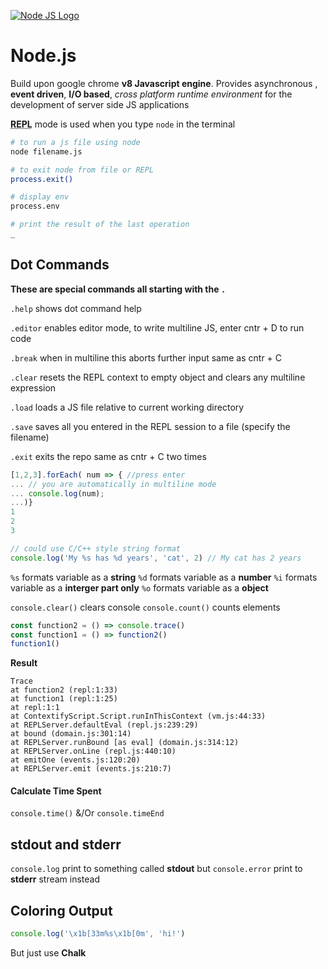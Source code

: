 <head>
 
  <link 
    href="https://fonts.googleapis.com/css?family=Fira+Mono:500&display=swap" 
    rel="stylesheet">
    <script src="https://code.jquery.com/jquery-3.5.1.min.js" integrity="sha256-9/aliU8dGd2tb6OSsuzixeV4y/faTqgFtohetphbbj0=" crossorigin="anonymous"></script>
<style> 
body ::selection {
  /*highlighting*/
  background: transparent;
  text-shadow: 
     1px  0px   1px ,  0px  1px   1px ,
    -1px  0px   1px ,  0px -1px   1px ,
     0px  1px black ,  1px  0px black ,
    -1px  0px black ,  0px -1px black ;
  text-outline: red;
}
</style>
</head>    

<div id="stack-container">

<a href="https://nodejs.org/dist/latest-v12.x/docs/api/"><img src="https://cdn.freebiesupply.com/logos/large/2x/nodejs-1-logo-png-transparent.png" alt="Node JS Logo"></a>
</div>

# Node.js
Build upon google chrome <b class="SkyBlue">v8 Javascript engine</b>. Provides <span class="Purple"> asynchronous </span>, <b class="Teal">event driven</b>, <b class="Crimson">I/O based</b>, <i class="SteelBlue">cross platform runtime environment</i> for the development of <span class="Yellow">server side JS applications</span> 

<abbr title="Read, Evaluate, Print, Loop">**REPL**</abbr> mode is used when you type `node` in the terminal

``` bash
# to run a js file using node
node filename.js

# to exit node from file or REPL
process.exit()

# display env 
process.env 

# print the result of the last operation
_
```

## Dot Commands
<b class="Lime">These are special commands all starting with the `.`</b>

`.help` shows dot command help

`.editor` enables editor mode, to write multiline JS, enter <span class="Khaki">cntr + D</span> to run code

`.break` when in multiline this aborts further input same as <span class="Khaki">cntr + C</span>

`.clear` resets the REPL context to empty object and clears any multiline expression 

`.load` loads a JS file relative to current working directory 

`.save` saves all you entered in the REPL session to a file (specify the filename)

`.exit` exits the repo same as  <span class="Khaki">cntr + C</span> two times

```js 
[1,2,3].forEach( num => { //press enter
... // you are automatically in multiline mode
... console.log(num);
...)} 
1
2
3

// could use C/C++ style string format
console.log('My %s has %d years', 'cat', 2) // My cat has 2 years
```
`%s`  formats variable as a <b class="SkyBlue">string</b> 
`%d`  formats variable as a <b class="SkyBlue">number</b>
`%i`  formats variable as a <b class="SkyBlue">interger part only</b>
`%o`  formats variable as a <b class="SkyBlue">object</b> 

`console.clear()` clears console
`console.count()` counts elements 

```js
const function2 = () => console.trace()
const function1 = () => function2()
function1()
```
<b class="Crimson">Result</b>

    Trace
    at function2 (repl:1:33)
    at function1 (repl:1:25)
    at repl:1:1
    at ContextifyScript.Script.runInThisContext (vm.js:44:33)
    at REPLServer.defaultEval (repl.js:239:29)
    at bound (domain.js:301:14)
    at REPLServer.runBound [as eval] (domain.js:314:12)
    at REPLServer.onLine (repl.js:440:10)
    at emitOne (events.js:120:20)
    at REPLServer.emit (events.js:210:7)

#### Calculate Time Spent

`console.time()` &/Or `console.timeEnd` 

## stdout and stderr 

`console.log` print to something called <b class="Orchid" title="standard output ">stdout</b> but `console.error` print to <b class="OrangeRed" title="standard error ">stderr</b> stream instead

## Coloring Output 
```js 
console.log('\x1b[33m%s\x1b[0m', 'hi!')
```

But just use <b class="Chalk">Chalk</b>